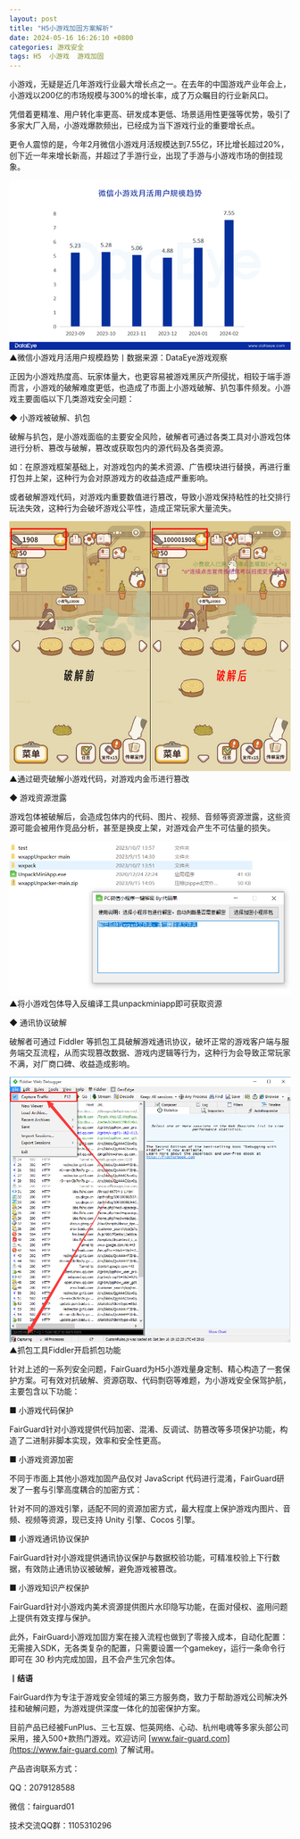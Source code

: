 ```yaml
---
layout: post
title: "H5小游戏加固方案解析"
date: 2024-05-16 16:26:10 +0800
categories: 游戏安全
tags: H5  小游戏  游戏加固
---
```


小游戏，无疑是近几年游戏行业最大增长点之一。在去年的中国游戏产业年会上，小游戏以200亿的市场规模与300%的增长率，成了万众瞩目的行业新风口。<!-- more -->  

凭借着更精准、用户转化率更高、研发成本更低、场景适用性更强等优势，吸引了多家大厂入局，小游戏爆款频出，已经成为当下游戏行业的重要增长点。  

更令人震惊的是，今年2月微信小游戏月活规模达到7.55亿，环比增长超过20%，创下近一年来增长新高，并超过了手游行业，出现了手游与小游戏市场的倒挂现象。  

![315_21](/assets/res/202103/小游戏用户规模趋势.png)  
▲微信小游戏月活用户规模趋势丨数据来源：DataEye游戏观察  

正因为小游戏热度高、玩家体量大，也更容易被游戏黑灰产所侵扰，相较于端手游而言，小游戏的破解难度更低，也造成了市面上小游戏破解、扒包事件频发。小游戏主要面临以下几类游戏安全问题：  

◆ 小游戏被破解、扒包  

破解与扒包，是小游戏面临的主要安全风险，破解者可通过各类工具对小游戏包体进行分析、篡改与破解，篡改或获取包内的源代码及各类资源。  

如：在原游戏框架基础上，对游戏包内的美术资源、广告模块进行替换，再进行重打包并上架，这种行为会对原游戏方的收益造成严重影响。  

或者破解游戏代码，对游戏内重要数值进行篡改，导致小游戏保持粘性的社交排行玩法失效，这种行为会破坏游戏公平性，造成正常玩家大量流失。  

![315_21](/assets/res/202103/小游戏破解案例.png)  
▲通过砸壳破解小游戏代码，对游戏内金币进行篡改  

◆ 游戏资源泄露  

游戏包体被破解后，会造成包体内的代码、图片、视频、音频等资源泄露，这些资源可能会被用作竞品分析，甚至是换皮上架，对游戏会产生不可估量的损失。  

![315_21](/assets/res/202103/unpackminiapp.png)  
▲将小游戏包体导入反编译工具unpackminiapp即可获取资源  

◆ 通讯协议破解  

破解者可通过 Fiddler 等抓包工具破解游戏通讯协议，破坏正常的游戏客户端与服务端交互流程，从而实现篡改数据、游戏内逻辑等行为，这种行为会导致正常玩家不满，对厂商口碑、收益造成影响。  

![315_21](/assets/res/202103/Fiddler抓包功能.png)  
▲抓包工具Fiddler开启抓包功能  

针对上述的一系列安全问题，FairGuard为H5小游戏量身定制、精心构造了一套保护方案。可有效对抗破解、资源窃取、代码剽窃等难题，为小游戏安全保驾护航，主要包含以下功能：  

■ 小游戏代码保护  

FairGuard针对小游戏提供代码加密、混淆、反调试、防篡改等多项保护功能，构造了二进制非脚本实现，效率和安全性更高。  

■ 小游戏资源加密  

不同于市面上其他小游戏加固产品仅对 JavaScript 代码进行混淆，FairGuard研发了一套与引擎高度耦合的加密方式：  

针对不同的游戏引擎，适配不同的资源加密方式，最大程度上保护游戏内图片、音频、视频等资源，现已支持 Unity 引擎、Cocos 引擎。  

■ 小游戏通讯协议保护  

FairGuard针对小游戏提供通讯协议保护与数据校验功能，可精准校验上下行数据，有效防止通讯协议被破解，避免游戏被篡改。  

■ 小游戏知识产权保护  

FairGuard针对小游戏内美术资源提供图片水印隐写功能，在面对侵权、盗用问题上提供有效支撑与保护。  

此外，FairGuard小游戏加固方案在接入流程也做到了零接入成本，自动化配置：无需接入SDK，无各类复杂的配置，只需要设置一个gamekey，运行一条命令行即可在 30 秒内完成加固，且不会产生冗余包体。  

**丨结语**  

FairGuard作为专注于游戏安全领域的第三方服务商，致力于帮助游戏公司解决外挂和破解问题，为游戏提供深度一体化的加密保护方案。  

目前产品已经被FunPlus、三七互娱、恺英网络、心动、杭州电魂等多家头部公司采用，接入500+款热门游戏。欢迎访问 [www.fair-guard.com](https://www.fair-guard.com) 了解试用。    

产品咨询联系方式：  

QQ：2079128588  

微信：fairguard01  

技术交流QQ群：1105310296  